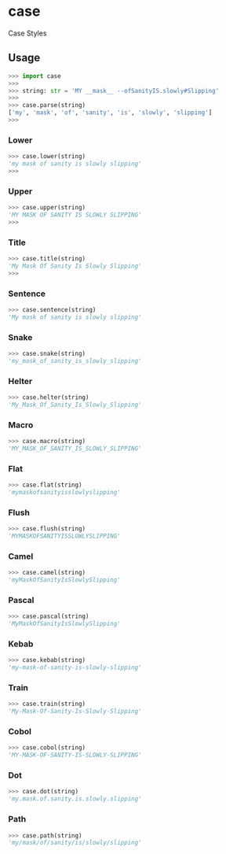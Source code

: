 # case
Case Styles

## Usage
```python
>>> import case
>>>
>>> string: str = 'MY __mask__ --ofSanityIS.slowly#Slipping'
>>>
>>> case.parse(string)
['my', 'mask', 'of', 'sanity', 'is', 'slowly', 'slipping']
>>>
```

### Lower
```python
>>> case.lower(string)
'my mask of sanity is slowly slipping'
>>>
```

### Upper
```python
>>> case.upper(string)
'MY MASK OF SANITY IS SLOWLY SLIPPING'
>>>
```

### Title
```python
>>> case.title(string)
'My Mask Of Sanity Is Slowly Slipping'
>>>
```

### Sentence
```python
>>> case.sentence(string)
'My mask of sanity is slowly slipping'
```

### Snake
```python
>>> case.snake(string)
'my_mask_of_sanity_is_slowly_slipping'
```

### Helter
```python
>>> case.helter(string)
'My_Mask_Of_Sanity_Is_Slowly_Slipping'
```

### Macro
```python
>>> case.macro(string)
'MY_MASK_OF_SANITY_IS_SLOWLY_SLIPPING'
```

### Flat
```python
>>> case.flat(string)
'mymaskofsanityisslowlyslipping'
```

### Flush
```python
>>> case.flush(string)
'MYMASKOFSANITYISSLOWLYSLIPPING'
```

### Camel
```python
>>> case.camel(string)
'myMaskOfSanityIsSlowlySlipping'
```

### Pascal
```python
>>> case.pascal(string)
'MyMaskOfSanityIsSlowlySlipping'
```

### Kebab
```python
>>> case.kebab(string)
'my-mask-of-sanity-is-slowly-slipping'
```

### Train
```python
>>> case.train(string)
'My-Mask-Of-Sanity-Is-Slowly-Slipping'
```

### Cobol
```python
>>> case.cobol(string)
'MY-MASK-OF-SANITY-IS-SLOWLY-SLIPPING'
```

### Dot
```python
>>> case.dot(string)
'my.mask.of.sanity.is.slowly.slipping'
```

### Path
```python
>>> case.path(string)
'my/mask/of/sanity/is/slowly/slipping'
```
